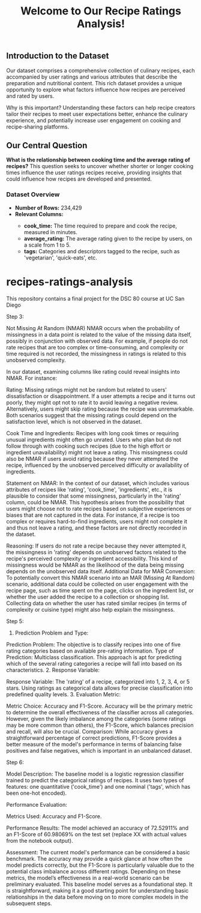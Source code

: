 <!DOCTYPE html>
<html lang="en">
<head>
    <meta charset="UTF-8">
    <meta name="viewport" content="width=device-width, initial-scale=1.0">
    <title>Recipe Ratings Analysis</title>
</head>
<body>
    <header>
        <h1>Welcome to Our Recipe Ratings Analysis!</h1>
    </header>
    <section>
        <h2>Introduction to the Dataset</h2>
            <p>
                Our dataset comprises a comprehensive collection of culinary recipes, each accompanied by user ratings and various attributes that describe the preparation and nutritional content. This rich dataset provides a unique opportunity to explore what factors influence how recipes are perceived and rated by users.
            </p>
            <p>
                Why is this important? Understanding these factors can help recipe creators tailor their recipes to meet user expectations better, enhance the culinary experience, and potentially increase user engagement on cooking and recipe-sharing platforms.
            </p>
        <h2>Our Central Question</h2>
        <p>
            <strong>What is the relationship between cooking time and the average rating of recipes?</strong> This question seeks to uncover whether shorter or longer cooking times influence the user ratings recipes receive, providing insights that could influence how recipes are developed and presented.
        </p>
        <h3>Dataset Overview</h3>
        <ul>
            <li><strong>Number of Rows:</strong> 234,429</li>
            <li><strong>Relevant Columns:</strong></li>
            <ul>
                <li><strong>cook_time:</strong> The time required to prepare and cook the recipe, measured in minutes.</li>
                <li><strong>average_rating:</strong> The average rating given to the recipe by users, on a scale from 1 to 5.</li>
                <li><strong>tags:</strong> Categories and descriptors tagged to the recipe, such as 'vegetarian', 'quick-eats', etc.</li>
            </ul>
        </ul>
    </section>
</body>
</html>



# recipes-ratings-analysis
This repository contains a final project for the DSC 80 course at UC San Diego

Step 3:

Not Missing At Random (NMAR)
NMAR occurs when the probability of missingness in a data point is related to the value of the missing data itself, possibly in conjunction with observed data. For example, if people do not rate recipes that are too complex or time-consuming, and complexity or time required is not recorded, the missingness in ratings is related to this unobserved complexity.

In our dataset, examining columns like rating could reveal insights into NMAR. For instance:

Rating: Missing ratings might not be random but related to users' dissatisfaction or disappointment. If a user attempts a recipe and it turns out poorly, they might opt not to rate it to avoid leaving a negative review. Alternatively, users might skip rating because the recipe was unremarkable. Both scenarios suggest that the missing ratings could depend on the satisfaction level, which is not observed in the dataset.

Cook Time and Ingredients: Recipes with long cook times or requiring unusual ingredients might often go unrated. Users who plan but do not follow through with cooking such recipes (due to the high effort or ingredient unavailability) might not leave a rating. This missingness could also be NMAR if users avoid rating because they never attempted the recipe, influenced by the unobserved perceived difficulty or availability of ingredients.


Statement on NMAR: In the context of our dataset, which includes various attributes of recipes like 'rating', 'cook_time', 'ingredients', etc., it is plausible to consider that some missingness, particularly in the 'rating' column, could be NMAR. This hypothesis arises from the possibility that users might choose not to rate recipes based on subjective experiences or biases that are not captured in the data. For instance, if a recipe is too complex or requires hard-to-find ingredients, users might not complete it and thus not leave a rating, and these factors are not directly recorded in the dataset.

Reasoning: If users do not rate a recipe because they never attempted it, the missingness in 'rating' depends on unobserved factors related to the recipe's perceived complexity or ingredient accessibility. This kind of missingness would be NMAR as the likelihood of the data being missing depends on the unobserved data itself.
Additional Data for MAR Conversion: To potentially convert this NMAR scenario into an MAR (Missing At Random) scenario, additional data could be collected on user engagement with the recipe page, such as time spent on the page, clicks on the ingredient list, or whether the user added the recipe to a collection or shopping list. Collecting data on whether the user has rated similar recipes (in terms of complexity or cuisine type) might also help explain the missingness.


Step 5:

1. Prediction Problem and Type:

Prediction Problem: The objective is to classify recipes into one of five rating categories based on available pre-rating information.
Type of Prediction: Multiclass classification. This approach is apt for predicting which of the several rating categories a recipe will fall into based on its characteristics.
2. Response Variable:

Response Variable: The 'rating' of a recipe, categorized into 1, 2, 3, 4, or 5 stars. Using ratings as categorical data allows for precise classification into predefined quality levels.
3. Evaluation Metric:

Metric Choice: Accuracy and F1-Score. Accuracy will be the primary metric to determine the overall effectiveness of the classifier across all categories. However, given the likely imbalance among the categories (some ratings may be more common than others), the F1-Score, which balances precision and recall, will also be crucial.
Comparison: While accuracy gives a straightforward percentage of correct predictions, F1-Score provides a better measure of the model's performance in terms of balancing false positives and false negatives, which is important in an unbalanced dataset.


Step 6:

Model Description: The baseline model is a logistic regression classifier trained to predict the categorical ratings of recipes. It uses two types of features: one quantitative ('cook_time') and one nominal ('tags', which has been one-hot encoded).

Performance Evaluation:

  Metrics Used: Accuracy and F1-Score.

  Performance Results: The model achieved an accuracy of 72.52911% and an F1-Score of 60.98069% on the test set (replace XX with actual values from the notebook output).

  Assessment: The current model's performance can be considered a basic benchmark. The accuracy may provide a quick glance at how often the model predicts correctly, but the F1-Score is particularly valuable due to the potential class imbalance across different ratings. Depending on these metrics, the model’s effectiveness in a real-world scenario can be preliminary evaluated.
This baseline model serves as a foundational step. It is straightforward, making it a good starting point for understanding basic relationships in the data before moving on to more complex models in the subsequent steps.

